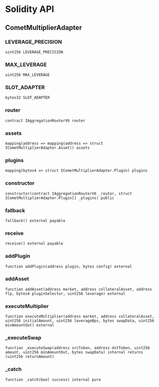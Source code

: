 # Solidity API

## CometMultiplierAdapter

### LEVERAGE_PRECISION

```solidity
uint256 LEVERAGE_PRECISION
```

### MAX_LEVERAGE

```solidity
uint256 MAX_LEVERAGE
```

### SLOT_ADAPTER

```solidity
bytes32 SLOT_ADAPTER
```

### router

```solidity
contract IAggregationRouterV6 router
```

### assets

```solidity
mapping(address => mapping(address => struct ICometMultiplierAdapter.Asset)) assets
```

### plugins

```solidity
mapping(bytes4 => struct ICometMultiplierAdapter.Plugin) plugins
```

### constructor

```solidity
constructor(contract IAggregationRouterV6 _router, struct ICometMultiplierAdapter.Plugin[] _plugins) public
```

### fallback

```solidity
fallback() external payable
```

### receive

```solidity
receive() external payable
```

### addPlugin

```solidity
function addPlugin(address plugin, bytes config) external
```

### addAsset

```solidity
function addAsset(address market, address collateralAsset, address flp, bytes4 pluginSelector, uint256 leverage) external
```

### executeMultiplier

```solidity
function executeMultiplier(address market, address collateralAsset, uint256 initialAmount, uint256 leverageBps, bytes swapData, uint256 minAmountOut) external
```

### _executeSwap

```solidity
function _executeSwap(address srcToken, address dstToken, uint256 amount, uint256 minAmountOut, bytes swapData) internal returns (uint256 returnAmount)
```

### _catch

```solidity
function _catch(bool success) internal pure
```

